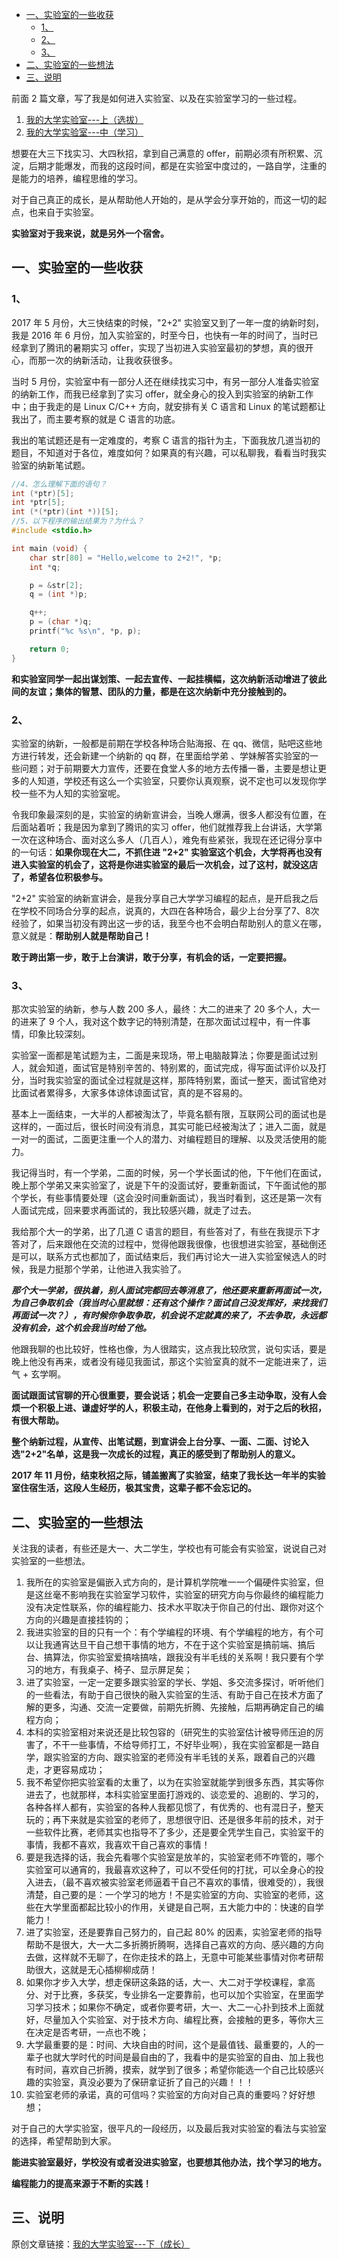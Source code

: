 - [一、实验室的一些收获](#一实验室的一些收获)
  - [1、](#1)
  - [2、](#2)
  - [3、](#3)
- [二、实验室的一些想法](#二实验室的一些想法)
- [三、说明](#三说明)

前面 2 篇文章，写了我是如何进入实验室、以及在实验室学习的一些过程。

1. [我的大学实验室---上（选拔）](https://mp.weixin.qq.com/s?__biz=MzU4MjQ3NzEyNA==&mid=2247484121&idx=1&sn=34adcd6d3c43199bf073f585833c987b&chksm=fdb6f6f2cac17fe4316e49b3ff2ba9081cc263827f0fac99c2bb4f12eb6f0252d2dfc6307ce9&scene=21#wechat_redirect)
2. [我的大学实验室---中（学习）](https://mp.weixin.qq.com/s?__biz=MzU4MjQ3NzEyNA==&mid=2247484127&idx=1&sn=fa6b93582af94dc41823fc9c3b6976f3&chksm=fdb6f6f4cac17fe29975ffdb976661a12fb3db8fe9bf106034397e75aaa1ccc66457f4ff476f&scene=21#wechat_redirect)

想要在大三下找实习、大四秋招，拿到自己满意的 offer，前期必须有所积累、沉淀，后期才能爆发，而我的这段时间，都是在实验室中度过的，一路自学，注重的是能力的培养，编程思维的学习。

对于自己真正的成长，是从帮助他人开始的，是从学会分享开始的，而这一切的起点，也来自于实验室。

**实验室对于我来说，就是另外一个宿舍。**

## 一、实验室的一些收获

### 1、

2017 年 5 月份，大三快结束的时候，"2+2" 实验室又到了一年一度的纳新时刻，我是 2016 年 6 月份，加入实验室的，时至今日，也快有一年的时间了，当时已经拿到了腾讯的暑期实习 offer，实现了当初进入实验室最初的梦想，真的很开心，而那一次的纳新活动，让我收获很多。

当时 5 月份，实验室中有一部分人还在继续找实习中，有另一部分人准备实验室的纳新工作，而我已经拿到了实习 offer，就全身心的投入到实验室的纳新工作中；由于我走的是 Linux C/C++ 方向，就安排有关 C 语言和 Linux 的笔试题都让我出了，而主要考察的就是 C 语言的功底。

我出的笔试题还是有一定难度的，考察 C 语言的指针为主，下面我放几道当初的题目，不知道对于各位，难度如何？如果真的有兴趣，可以私聊我，看看当时我实验室的纳新笔试题。

```c
//4、怎么理解下面的语句？
int (*ptr)[5];
int *ptr[5];
int (*(*ptr)(int *))[5];
//5、以下程序的输出结果为？为什么？
#include <stdio.h>

int main (void) {
    char str[80] = "Hello,welcome to 2+2!", *p;
    int *q;

    p = &str[2];
    q = (int *)p;

    q++;
    p = (char *)q;
    printf("%c %s\n", *p, p);

    return 0;
}
```

**和实验室同学一起出谋划策、一起去宣传、一起挂横幅，这次纳新活动增进了彼此间的友谊；集体的智慧、团队的力量，都是在这次纳新中充分接触到的。**

### 2、

实验室的纳新，一般都是前期在学校各种场合贴海报、在 qq、微信，贴吧这些地方进行转发，还会新建一个纳新的 qq 群，在里面给学弟 、学妹解答实验室的一些问题；对于前期要大力宣传，还要在食堂人多的地方去传播一番，主要是想让更多的人知道，学校还有这么一个实验室，只要你认真观察，说不定也可以发现你学校一些不为人知的实验室呢。

令我印象最深刻的是，实验室的纳新宣讲会，当晚人爆满，很多人都没有位置，在后面站着听；我是因为拿到了腾讯的实习 offer，他们就推荐我上台讲话，大学第一次在这种场合、面对这么多人（几百人），难免有些紧张，我现在还记得分享中的一句话：**如果你现在大二，不抓住进 "2+2" 实验室这个机会，大学将再也没有进入实验室的机会了，这将是你进实验室的最后一次机会，过了这村，就没这店了，希望各位积极参与。**

"2+2" 实验室的纳新宣讲会，是我分享自己大学学习编程的起点，是开启我之后在学校不同场合分享的起点，说真的，大四在各种场合，最少上台分享了7、8次经验了，如果当初没有跨出这一步的话，我至今也不会明白帮助别人的意义在哪，意义就是：**帮助别人就是帮助自己！**

**敢于跨出第一步，敢于上台演讲，敢于分享，有机会的话，一定要把握。**

### 3、

那次实验室的纳新，参与人数 200 多人，最终：大二的进来了 20 多个人，大一的进来了 9 个人，我对这个数字记的特别清楚，在那次面试过程中，有一件事情，印象比较深刻。

实验室一面都是笔试题为主，二面是来现场，带上电脑敲算法；你要是面试过别人，就会知道，面试官是特别辛苦的、特别累的，面试完成，得写面试评价以及打分，当时我实验室的面试全过程就是这样，那阵特别累，面试一整天，面试官绝对比面试者累得多，大家多体谅体谅面试官，真的是不容易的。

基本上一面结束，一大半的人都被淘汰了，毕竟名额有限，互联网公司的面试也是这样的，一面过后，很长时间没有消息，其实可能已经被淘汰了；进入二面，就是一对一的面试，二面更注重一个人的潜力、对编程题目的理解、以及灵活使用的能力。

我记得当时，有一个学弟，二面的时候，另一个学长面试的他，下午他们在面试，晚上那个学弟又来实验室了，说是下午的没面试好，要重新面试，下午面试他的那个学长，有些事情要处理（这会没时间重新面试），我当时看到，这还是第一次有人面试完成，回来要求再面试的，我比较感兴趣，就走了过去。

我给那个大一的学弟，出了几道 C 语言的题目，有些答对了，有些在我提示下才答对了，后来跟他在交流的过程中，觉得他跟我很像，也很想进实验室，基础倒还是可以，联系方式也都加了，面试结束后，我们再讨论大一进入实验室候选人的时候，我是力挺那个学弟，让他进入我实验了。

***那个大一学弟，很执着，别人面试完都回去等消息了，他还要来重新再面试一次，为自己争取机会（我当时心里就想：还有这个操作？面试自己没发挥好，来找我们再面试一次？），有时候你争取争取，机会说不定就真的来了，不去争取，永远都没有机会，这个机会我当时给了他。***

他跟我聊的也比较好，性格也像，为人很踏实，这点我比较欣赏，说句实话，要是晚上他没有再来，或者没有碰见我面试，那这个实验室真的就不一定能进来了，运气 + 玄学啊。

**面试跟面试官聊的开心很重要，要会说话；机会一定要自己多主动争取，没有人会烦一个积极上进、谦虚好学的人，积极主动，在他身上看到的，对于之后的秋招，有很大帮助。**

**整个纳新过程，从宣传、出笔试题，到宣讲会上台分享、一面、二面、讨论入选"2+2"名单，这是我一次成长的过程，真正的感受到了帮助别人的意义。**

**2017 年 11 月份，结束秋招之际，铺盖搬离了实验室，结束了我长达一年半的实验室住宿生活，这段人生经历，极其宝贵，这辈子都不会忘记的。**

## 二、实验室的一些想法

关注我的读者，有些还是大一、大二学生，学校也有可能会有实验室，说说自己对实验室的一些想法。

1. 我所在的实验室是偏嵌入式方向的，是计算机学院唯一一个偏硬件实验室，但是这丝毫不影响我在实验室学习软件，实验室的研究方向与你最终的编程能力没有决定性联系，你的编程能力、技术水平取决于你自己的付出、跟你对这个方向的兴趣是直接挂钩的；
2. 我进实验室的目的只有一个：有个学编程的环境、有个学编程的地方，有个可以让我通宵达旦干自己想干事情的地方，不在于这个实验室是搞前端、搞后台、搞算法，你实验室爱搞啥搞啥，跟我没有半毛线的关系啊！我只要有个学习的地方，有我桌子、椅子、显示屏足矣；
3. 进了实验室，一定一定要多跟实验室的学长、学姐、多交流多探讨，听听他们的一些看法，有助于自己很快的融入实验室的生活、有助于自己在技术方面了解的更多，沟通、交流一定要做，前期先折腾、先接触，后期再确定自己的编程方向；
4. 本科的实验室相对来说还是比较包容的（研究生的实验室估计被导师压迫的厉害了，不干一些事情，不给导师打工，不好毕业啊），我在实验室都是一路自学，跟实验室的方向、跟实验室的老师没有半毛钱的关系，跟着自己的兴趣走，才更容易成功；
5. 我不希望你把实验室看的太重了，以为在实验室就能学到很多东西，其实等你进去了，也就那样，本科实验室里面打游戏的、谈恋爱的、追剧的、学习的，各种各样人都有，实验室的各种人我都见惯了，有优秀的、也有混日子，整天玩的；再下来就是实验室的老师了，思想很守旧、还是很多年前的技术，对于一些软件比赛，老师其实也指导不了多少，还是要全凭学生自己，实验室干的事情，我都不喜欢，我喜欢干自己喜欢的事情！
6. 要是我选择的话，我会先看哪个实验室是放羊的，实验室老师不咋管的，哪个实验室可以通宵的，我最喜欢这种了，可以不受任何的打扰，可以全身心的投入进去，（最不喜欢被实验室老师逼着干自己不喜欢的事情，很难受的），我很清楚，自己要的是：一个学习的地方！不是实验室的方向、实验室的老师，这些在大学里面都起比较小的作用，关键是自己啊，五大能力中的：快速的自学能力！
7. 进了实验室，还是要靠自己努力的，自己起 80% 的因素，实验室老师的指导帮助不是很大，大一大二多折腾折腾啊，选择自己喜欢的方向、感兴趣的方向去做，这样就不无聊了，在你走技术的路上，无意中可能某些事情对你考研帮助很大，这就是无心插柳柳成荫！
8. 如果你才步入大学，想走保研这条路的话，大一、大二对于学校课程，拿高分、对于比赛，多获奖，专业排名一定要靠前，也可以加个实验室，在里面学习学习技术；如果你不确定，或者你要考研，大一、大二一心扑到技术上面就好，尽量加入个实验室、对于技术方向、编程比赛，会接触的更多，等你大三在决定是否考研，一点也不晚；
9. 大学最重要的是：时间、大块自由的时间，这个是最值钱、最重要的，人的一辈子也就大学时代的时间是最自由的了，我看中的是实验室的自由、加上我也有时间，喜欢自己折腾，摸索，就学到了很多；希望你能选一个自己比较感兴趣的实验室，真没必要为了保研拿证折了自己的兴趣！！！
10. 实验室老师的承诺，真的可信吗？实验室的方向对自己真的重要吗？好好想想；

对于自己的大学实验室，很平凡的一段经历，以及最后我对实验室的看法与实验室的选择，希望帮助到大家。

**能进实验室最好，学校没有或者没进实验室，也要想其他办法，找个学习的地方。**

**编程能力的提高来源于不断的实践！**

## 三、说明

原创文章链接：[我的大学实验室---下（成长）](https://mp.weixin.qq.com/s?__biz=MzU4MjQ3NzEyNA==&mid=2247484149&idx=1&sn=1a39034fa1d6712964555204c4a2f950&chksm=fdb6f6decac17fc8d731467208f6e107596dabba8b7572e6ed0726a68988c622884b36a32757&token=1026755469&lang=zh_CN#rd)
